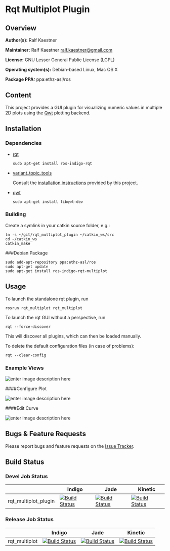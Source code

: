 # Rqt Multiplot Plugin

## Overview

**Author(s):** Ralf Kaestner

**Maintainer:** Ralf Kaestner <ralf.kaestner@gmail.com>

**License:** GNU Lesser General Public License (LGPL)

**Operating system(s):** Debian-based Linux, Mac OS X

**Package PPA:** ppa:ethz-asl/ros

## Content

This project provides a GUI plugin for visualizing numeric values in multiple 2D plots using the [Qwt](http://qwt.sourceforge.net) plotting backend.

## Installation
### Dependencies

- [rqt](http://wiki.ros.org/rqt)

    ```shell
    sudo apt-get install ros-indigo-rqt
    ```

- [variant_topic_tools](https://github.com/ethz-asl/variant)

  Consult the [installation instructions](https://github.com/ethz-asl/variant/blob/master/README.md#installation) provided by this project.

- [qwt](http://qwt.sourceforge.net/)

    ```shell
    sudo apt-get install libqwt-dev
    ```

### Building

Create a symlink in your catkin source folder, e.g.:

```shell
ln -s ~/git/rqt_multiplot_plugin ~/catkin_ws/src
cd ~/catkin_ws
catkin_make
```

###Debian Package

```shell
sudo add-apt-repository ppa:ethz-asl/ros
sudo apt-get update
sudo apt-get install ros-indigo-rqt-multiplot
```

## Usage

To launch the standalone rqt plugin, run

```shell
rosrun rqt_multiplot rqt_multiplot
```

To launch the rqt GUI without a perspective, run

```shell
rqt --force-discover
```

This will discover all plugins, which can then be loaded manually.

To delete the default configuration files (in case of problems):

```shell
rqt --clear-config
```

### Example Views

![enter image description here](https://lh3.googleusercontent.com/-EF4aCvEV3ZU/V0Vku40VueI/AAAAAAAAajg/rdRvc-YWkPw50gPOGbGrtMtzMjgmBANfACLcB/s700/multiplot_1_legend.png "Overview")

####Configure Plot

![enter image description here](https://lh3.googleusercontent.com/-E14yRrgKars/V0VlFJdDX5I/AAAAAAAAajo/2Nfo_ovj5dABrF7OQPExlMJY1gMAKK43QCLcB/s700/multiplot_configure_plot.png "Configure plot")

####Edit Curve

![enter image description here](https://lh3.googleusercontent.com/-Ei_j84gwJ7U/V0VlWrjUumI/AAAAAAAAaj0/dEB0dkE2YJ8rCWpmql6ZW4f6iMlJgxv8ACLcB/s700/multiplot_edit_curve.png "Edit curve")

## Bugs & Feature Requests

Please report bugs and feature requests on the [Issue Tracker](https://github.com/ethz-asl/rqt_multiplot_plugin).

## Build Status

### Devel Job Status

| | Indigo  | Jade | Kinetic |
| --- | --- | --- | --- |
| rqt_multiplot_plugin | [![Build Status](http://build.ros.org/buildStatus/icon?job=Idev__rqt_multiplot_plugin__ubuntu_trusty_amd64)](http://build.ros.org/job/Idev__rqt_multiplot_plugin__ubuntu_trusty_amd64/) | [![Build Status](http://build.ros.org/buildStatus/icon?job=Jdev__rqt_multiplot_plugin__ubuntu_trusty_amd64)](http://build.ros.org/job/Jdev__rqt_multiplot_plugin__ubuntu_trusty_amd64/) | [![Build Status](http://build.ros.org/buildStatus/icon?job=Kdev__rqt_multiplot_plugin__ubuntu_xenial_amd64)](http://build.ros.org/job/Kdev__rqt_multiplot_plugin__ubuntu_xenial_amd64/) |

### Release Job Status

| | Indigo | Jade | Kinetic |
| --- | --- | --- | --- |
| rqt_multiplot | [![Build Status](http://build.ros.org/buildStatus/icon?job=Ibin_uT64__rqt_multiplot__ubuntu_trusty_amd64__binary)](http://build.ros.org/job/Ibin_uT64__rqt_multiplot__ubuntu_trusty_amd64__binary/) | [![Build Status](http://build.ros.org/buildStatus/icon?job=Jbin_uT64__rqt_multiplot__ubuntu_trusty_amd64__binary)](http://build.ros.org/job/Jbin_uT64__rqt_multiplot__ubuntu_trusty_amd64__binary/) | [![Build Status](http://build.ros.org/buildStatus/icon?job=Kbin_uX64__rqt_multiplot__ubuntu_xenial_amd64__binary)](http://build.ros.org/job/Kbin_uX64__rqt_multiplot__ubuntu_xenial_amd64__binary/) |
